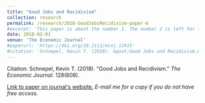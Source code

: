 ```yaml
---
title: "Good Jobs and Recidivism"
collection: research
permalink: /research/2018-GoodJobsRecidivism-paper-6
#excerpt: 'This paper is about the number 1. The number 2 is left for future work.'
date: 2018-02-01
venue: 'The Economic Journal'
#paperurl: 'https://doi.org/10.1111/ecoj.12415'
#citation: 'Schnepel, Kevin T. (2018). &quot;Good Jobs and Recidivism.&quot; <i>The Economic Journal</i>. 128(608).'
---
```


Citation: Schnepel, Kevin T. (2018). &quot;Good Jobs and Recidivism.&quot; <i>The Economic Journal</i>. 128(608).

[Link to paper on journal's website.](https://doi.org/10.1111/ecoj.12415) *E-mail me for a copy if you do not have free access.*
